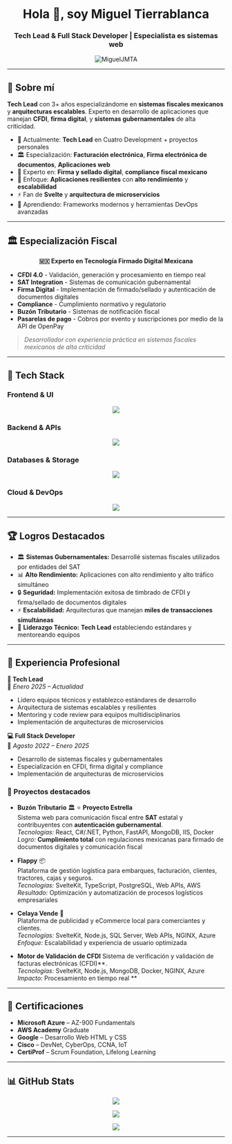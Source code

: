 <!-- README generado para Jose Miguel Tierrablanca Arreola -->

<h1 align="center">Hola 👋, soy Miguel Tierrablanca</h1>
<h3 align="center">Tech Lead & Full Stack Developer | Especialista es sistemas web</h3>

<p align="center">
  <img src="https://komarev.com/ghpvc/?username=MiguelJMTA&label=Profile%20views&color=0e75b6&style=flat" alt="MiguelJMTA" />
</p>

---

## 🚀 Sobre mí

**Tech Lead** con 3+ años especializándome en **sistemas fiscales mexicanos** y **arquitecturas escalables**. Experto en desarrollo de aplicaciones que manejan **CFDI**, **firma digital**, y **sistemas gubernamentales** de alta criticidad.

- 🔭 Actualmente: **Tech Lead** en Cuatro Development + proyectos personales
- 🏛️ Especialización: **Facturación electrónica**, **Firma electrónica de documentos**, **Aplicaciones web**
- 🔐 Experto en: **Firma y sellado digital**, **compliance fiscal mexicano**
- 🚀 Enfoque: **Aplicaciones resilientes** con **alto rendimiento** y **escalabilidad**
- ⚡ Fan de **Svelte** y **arquitectura de microservicios**
- 🌱 Aprendiendo: Frameworks modernos y herramientas DevOps avanzadas

---

## 🏛️ Especialización Fiscal

<div align="center">

**🇲🇽 Experto en Tecnología Firmado Digital Mexicana**

</div>

- **CFDI 4.0** - Validación, generación y procesamiento en tiempo real
- **SAT Integration** - Sistemas de comunicación gubernamental  
- **Firma Digital** - Implementación de firmado/sellado y autenticación de documentos digitales
- **Compliance** - Cumplimiento normativo y regulatorio
- **Buzón Tributario** - Sistemas de notificación fiscal
- **Pasarelas de pago** - Cobros por evento y suscripciones por medio de la API de OpenPay

> *Desarrollador con experiencia práctica en sistemas fiscales mexicanos de alta criticidad*

---

## 🧰 Tech Stack

### Frontend & UI
<div align="center">
  <img src="https://skillicons.dev/icons?i=react,svelte,js,ts,html,css,bootstrap" />
</div>

### Backend & APIs
<div align="center">
  <img src="https://skillicons.dev/icons?i=nodejs,express,dotnet,cs,python,fastapi,java" />
</div>

### Databases & Storage
<div align="center">
  <img src="https://skillicons.dev/icons?i=mongodb,postgres,mysql,redis" />
</div>

### Cloud & DevOps
<div align="center">
  <img src="https://skillicons.dev/icons?i=docker,kubernetes,aws,azure,gcp,linux,windows" />
</div>

---

## 🏆 Logros Destacados

- 🏛️ **Sistemas Gubernamentales:** Desarrollé sistemas fiscales utilizados por entidades del SAT
- 📊 **Alto Rendimiento:** Aplicaciones con alto rendimiento y alto tráfico simultáneo
- 🔒 **Seguridad:** Implementación exitosa de timbrado de CFDI y firma/sellado de documentos digitales
- ⚡ **Escalabilidad:** Arquitecturas que manejan **miles de transacciones simultáneas**
- 👥 **Liderazgo Técnico:** **Tech Lead** estableciendo estándares y mentoreando equipos

---

## 💼 Experiencia Profesional

**🎯 Tech Lead**  
📅 *Enero 2025 – Actualidad*  
- Lidero equipos técnicos y establezco estándares de desarrollo
- Arquitectura de sistemas escalables y resilientes
- Mentoring y code review para equipos multidisciplinarios
- Implementación de arquitecturas de microservicios

**💻 Full Stack Developer**  
📅 *Agosto 2022 – Enero 2025*  
- Desarrollo de sistemas fiscales y gubernamentales
- Especialización en CFDI, firma digital y compliance
- Implementación de arquitecturas de microservicios

### 🔧 Proyectos destacados

- **Buzón Tributario** 🏛️  ⭐ **Proyecto Estrella**  
  Sistema web para comunicación fiscal entre **SAT** estatal y contribuyentes con **autenticación gubernamental**.  
  *Tecnologías:* React, C#/.NET, Python, FastAPI, MongoDB, IIS, Docker  
  *Logro:* **Cumplimiento total** con regulaciones mexicanas para firmado de documentos digitales y comunicación fiscal
  
- **Flappy** 📦  
  Plataforma de gestión logística para embarques, facturación, clientes, tractores, cajas y seguros.  
  *Tecnologías:* SvelteKit, TypeScript, PostgreSQL, Web APIs, AWS  
  *Resultado:* Optimización y automatización de procesos logísticos empresariales
  
- **Celaya Vende** 🛒  
  Plataforma de publicidad y eCommerce local para comerciantes y clientes.  
  *Tecnologías:* SvelteKit, Node.js, SQL Server, Web APIs, NGINX, Azure  
  *Enfoque:* Escalabilidad y experiencia de usuario optimizada

- **Motor de Validación de CFDI** 
  Sistema de verificación y validación de facturas electrónicas (CFDI)**.  
  *Tecnologías:* SvelteKit, Node.js, MongoDB, Docker, NGINX, Azure  
  *Impacto:* Procesamiento en tiempo real **
  
---

## 📜 Certificaciones

- **Microsoft Azure** – AZ-900 Fundamentals  
- **AWS Academy** Graduate  
- **Google** – Desarrollo Web HTML y CSS  
- **Cisco** – DevNet, CyberOps, CCNA, IoT  
- **CertiProf** – Scrum Foundation, Lifelong Learning  

---

## 📊 GitHub Stats

<p align="center">
  <img src="https://github-readme-stats.vercel.app/api?username=MiguelJMTA&theme=material-palenight&hide_border=false&include_all_commits=true&count_private=true" />
</p>

<p align="center">
  <img src="https://github-readme-streak-stats.herokuapp.com/?user=MiguelJMTA&theme=material-palenight&hide_border=false" />
</p>

<p align="center">
  <img src="https://github-readme-stats.vercel.app/api/top-langs/?username=MiguelJMTA&theme=material-palenight&hide_border=false&layout=compact" />
</p>

---


